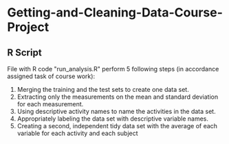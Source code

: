 # Getting-and-Cleaning-Data-Course-Project

## R Script
File with R code "run_analysis.R" perform 5 following steps (in accordance assigned task of course work):
1. Merging the training and the test sets to create one data set.
2. Extracting only the measurements on the mean and standard deviation for each measurement.
3. Using descriptive activity names to name the activities in the data set.
4. Appropriately labeling the data set with descriptive variable names.
5. Creating a second, independent tidy data set with the average of each variable for each activity and each subject
